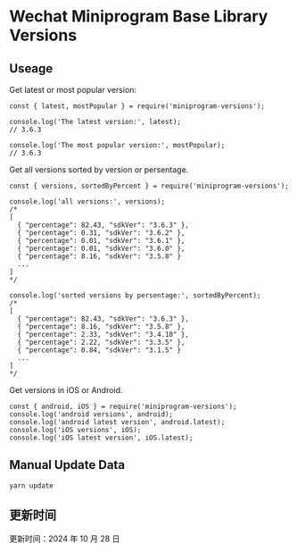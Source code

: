 
# Wechat Miniprogram Base Library Versions

## Useage

Get latest or most popular version:

```;
const { latest, mostPopular } = require('miniprogram-versions');

console.log('The latest version:', latest);
// 3.6.3

console.log('The most popular version:', mostPopular);
// 3.6.3

```

Get all versions sorted by version or persentage.

```
const { versions, sortedByPercent } = require('miniprogram-versions');

console.log('all versions:', versions);
/*
[
  { "percentage": 82.43, "sdkVer": "3.6.3" },
  { "percentage": 0.31, "sdkVer": "3.6.2" },
  { "percentage": 0.01, "sdkVer": "3.6.1" },
  { "percentage": 0.01, "sdkVer": "3.6.0" },
  { "percentage": 8.16, "sdkVer": "3.5.8" }
  ...
]
*/

console.log('sorted versions by persentage:', sortedByPercent);
/*
[
  { "percentage": 82.43, "sdkVer": "3.6.3" },
  { "percentage": 8.16, "sdkVer": "3.5.8" },
  { "percentage": 2.33, "sdkVer": "3.4.10" },
  { "percentage": 2.22, "sdkVer": "3.3.5" },
  { "percentage": 0.84, "sdkVer": "3.1.5" }
  ...
]
*/
```

Get versions in iOS or Android.

```
const { android, iOS } = require('miniprogram-versions');
console.log('android versions', android);
console.log('android latest version', android.latest);
console.log('iOS versions', iOS);
console.log('iOS latest version', iOS.latest);
```

## Manual Update Data

```
yarn update
```

## 更新时间

更新时间：2024 年 10 月 28 日
